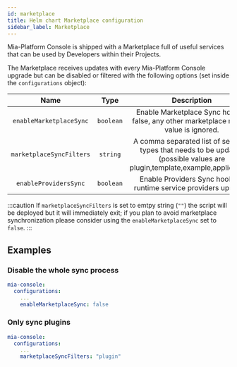 ```yaml
---
id: marketplace
title: Helm chart Marketplace configuration
sidebar_label: Marketplace
---
```


<!--
WARNING: this file was automatically generated by Mia-Platform Doc Aggregator.
DO NOT MODIFY IT BY HAND.
Instead, modify the source file and run the aggregator to regenerate this file.
-->

Mia-Platform Console is shipped with a Marketplace full of useful services that can be used by Developers within their Projects.

The Marketplace receives updates with every Mia-Platform Console upgrade but can be disabled or filtered with the following options (set inside the `configurations` object):


| Name | Type | Description | Default | Optional |
|:----:|:----:|:-----------:|:-------:|:--------:|
|`enableMarketplaceSync`| `boolean` | Enable Marketplace Sync hook. If false, any other marketplace related value is ignored. | `true` | ✅ |
|`marketplaceSyncFilters`| `string` | A comma separated list of services types that needs to be updated (possible values are plugin,template,example,application). | `plugin` | ✅ |
|`enableProvidersSync` | `boolean` | Enable Providers Sync hook for runtime service providers updates. | `true` | ✅ |

:::caution
If `marketplaceSyncFilters` is set to emtpy string (`""`) the script will be deployed but it will immediately exit; if you plan to avoid marketplace synchronization please consider using the `enableMarketplaceSync` set to `false`.
:::

## Examples

### Disable the whole sync process

```yaml
mia-console:
  configurations:
    ...
    enableMarketplaceSync: false
```

### Only sync plugins

```yaml
mia-console:
  configurations:
    ...
    marketplaceSyncFilters: "plugin"
```
